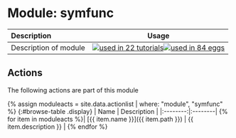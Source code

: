 # Module: symfunc

| Description    | Usage |
|:--------|:--------:|
| Description of module | [![used in 22 tutorials](https://img.shields.io/badge/tutorials-22-green.svg)](https://www.plumed-tutorials.org/browse.html?search=symfunc)[![used in 84 eggs](https://img.shields.io/badge/nest-84-green.svg)](https://www.plumed-nest.org/browse.html?search=symfunc)|

## Actions 

The following actions are part of this module

{% assign moduleacts = site.data.actionlist | where: "module", "symfunc" %}
{:#browse-table .display}
| Name | Description |
|:--------:|:--------|
{% for item in moduleacts %}| [{{ item.name }}]({{ item.path }}) | {{ item.description }} |
{% endfor %}
<script>
$(document).ready(function() {
var table = $('#browse-table').DataTable({
  "dom": '<"search"f><"top"il>rt<"bottom"Bp><"clear">',
  language: { search: '', searchPlaceholder: "Search project..." },
  buttons: [
        'copy', 'excel', 'pdf'
  ],
  "order": [[ 0, "desc" ]]
  });
$('#browse-table-searchbar').keyup(function () {
  table.search( this.value ).draw();
  });
  hu = window.location.search.substring(1);
  searchfor = hu.split("=");
  if( searchfor[0]=="search" ) {
      table.search( searchfor[1] ).draw();
  }
});
</script>
